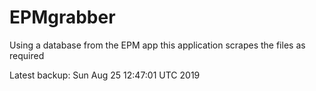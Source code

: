 # EPMgrabber
Using a database from the EPM app this application scrapes the files as required


Latest backup: Sun Aug 25 12:47:01 UTC 2019
